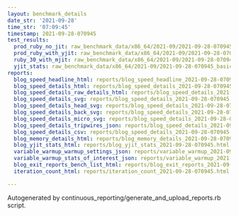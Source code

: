 ```yaml
---
layout: benchmark_details
date_str: '2021-09-28'
time_str: '07:09:45'
timestamp: 2021-09-28-070945
test_results:
  prod_ruby_no_jit: raw_benchmark_data/x86_64/2021-09/2021-09-28-070945_basic_benchmark_prod_ruby_no_jit.json
  prod_ruby_with_yjit: raw_benchmark_data/x86_64/2021-09/2021-09-28-070945_basic_benchmark_prod_ruby_with_yjit.json
  ruby_30_with_mjit: raw_benchmark_data/x86_64/2021-09/2021-09-28-070945_basic_benchmark_ruby_30_with_mjit.json
  yjit_stats: raw_benchmark_data/x86_64/2021-09/2021-09-28-070945_basic_benchmark_yjit_stats.json
reports:
  blog_speed_headline_html: reports/blog_speed_headline_2021-09-28-070945.html
  blog_speed_details_html: reports/blog_speed_details_2021-09-28-070945.html
  blog_speed_details_raw_details_html: reports/blog_speed_details_2021-09-28-070945.raw_details.html
  blog_speed_details_svg: reports/blog_speed_details_2021-09-28-070945.svg
  blog_speed_details_head_svg: reports/blog_speed_details_2021-09-28-070945.head.svg
  blog_speed_details_back_svg: reports/blog_speed_details_2021-09-28-070945.back.svg
  blog_speed_details_micro_svg: reports/blog_speed_details_2021-09-28-070945.micro.svg
  blog_speed_details_tripwires_json: reports/blog_speed_details_2021-09-28-070945.tripwires.json
  blog_speed_details_csv: reports/blog_speed_details_2021-09-28-070945.csv
  blog_memory_details_html: reports/blog_memory_details_2021-09-28-070945.html
  blog_yjit_stats_html: reports/blog_yjit_stats_2021-09-28-070945.html
  variable_warmup_warmup_settings_json: reports/variable_warmup_2021-09-28-070945.warmup_settings.json
  variable_warmup_stats_of_interest_json: reports/variable_warmup_2021-09-28-070945.stats_of_interest.json
  blog_exit_reports_bench_list_html: reports/blog_exit_reports_2021-09-28-070945.bench_list.html
  iteration_count_html: reports/iteration_count_2021-09-28-070945.html

---
```

Autogenerated by continuous_reporting/generate_and_upload_reports.rb script.
